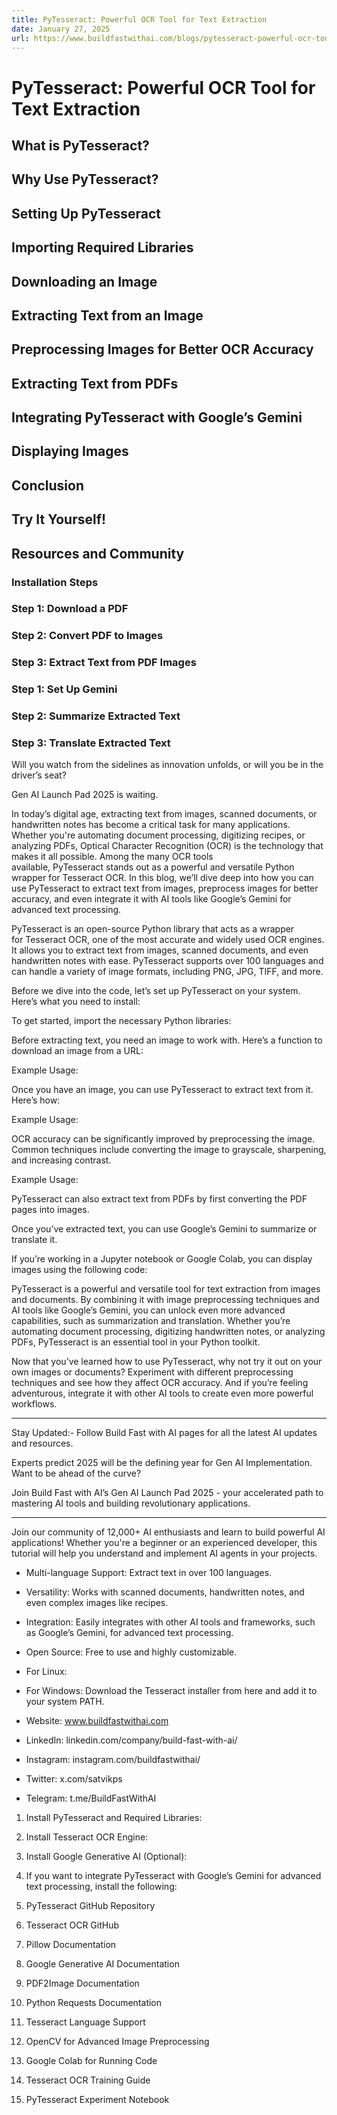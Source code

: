 ```yaml
---
title: PyTesseract: Powerful OCR Tool for Text Extraction
date: January 27, 2025
url: https://www.buildfastwithai.com/blogs/pytesseract-powerful-ocr-tool-for-text-extraction
---
```


# PyTesseract: Powerful OCR Tool for Text Extraction

## What is PyTesseract?

## Why Use PyTesseract?

## Setting Up PyTesseract

## Importing Required Libraries

## Downloading an Image

## Extracting Text from an Image

## Preprocessing Images for Better OCR Accuracy

## Extracting Text from PDFs

## Integrating PyTesseract with Google’s Gemini

## Displaying Images

## Conclusion

## Try It Yourself!

## Resources and Community

### Installation Steps

### Step 1: Download a PDF

### Step 2: Convert PDF to Images

### Step 3: Extract Text from PDF Images

### Step 1: Set Up Gemini

### Step 2: Summarize Extracted Text

### Step 3: Translate Extracted Text

Will you watch from the sidelines as innovation unfolds, or will you be in the driver’s seat?

Gen AI Launch Pad 2025 is waiting.

In today’s digital age, extracting text from images, scanned documents, or handwritten notes has become a critical task for many applications. Whether you're automating document processing, digitizing recipes, or analyzing PDFs, Optical Character Recognition (OCR) is the technology that makes it all possible. Among the many OCR tools available, PyTesseract stands out as a powerful and versatile Python wrapper for Tesseract OCR. In this blog, we’ll dive deep into how you can use PyTesseract to extract text from images, preprocess images for better accuracy, and even integrate it with AI tools like Google’s Gemini for advanced text processing.

PyTesseract is an open-source Python library that acts as a wrapper for Tesseract OCR, one of the most accurate and widely used OCR engines. It allows you to extract text from images, scanned documents, and even handwritten notes with ease. PyTesseract supports over 100 languages and can handle a variety of image formats, including PNG, JPG, TIFF, and more.

Before we dive into the code, let’s set up PyTesseract on your system. Here’s what you need to install:

To get started, import the necessary Python libraries:

Before extracting text, you need an image to work with. Here’s a function to download an image from a URL:

Example Usage:

Once you have an image, you can use PyTesseract to extract text from it. Here’s how:

Example Usage:

OCR accuracy can be significantly improved by preprocessing the image. Common techniques include converting the image to grayscale, sharpening, and increasing contrast.

Example Usage:

PyTesseract can also extract text from PDFs by first converting the PDF pages into images.

Once you’ve extracted text, you can use Google’s Gemini to summarize or translate it.

If you’re working in a Jupyter notebook or Google Colab, you can display images using the following code:

PyTesseract is a powerful and versatile tool for text extraction from images and documents. By combining it with image preprocessing techniques and AI tools like Google’s Gemini, you can unlock even more advanced capabilities, such as summarization and translation. Whether you’re automating document processing, digitizing handwritten notes, or analyzing PDFs, PyTesseract is an essential tool in your Python toolkit.

Now that you’ve learned how to use PyTesseract, why not try it out on your own images or documents? Experiment with different preprocessing techniques and see how they affect OCR accuracy. And if you’re feeling adventurous, integrate it with other AI tools to create even more powerful workflows.

---------------------------

Stay Updated:- Follow Build Fast with AI pages for all the latest AI updates and resources.

Experts predict 2025 will be the defining year for Gen AI Implementation. Want to be ahead of the curve?

Join Build Fast with AI’s Gen AI Launch Pad 2025 - your accelerated path to mastering AI tools and building revolutionary applications.

---------------------------

Join our community of 12,000+ AI enthusiasts and learn to build powerful AI applications! Whether you're a beginner or an experienced developer, this tutorial will help you understand and implement AI agents in your projects.

* Multi-language Support: Extract text in over 100 languages.
* Versatility: Works with scanned documents, handwritten notes, and even complex images like recipes.
* Integration: Easily integrates with other AI tools and frameworks, such as Google’s Gemini, for advanced text processing.
* Open Source: Free to use and highly customizable.

* For Linux:

* For Windows: Download the Tesseract installer from here and add it to your system PATH.

* Website: www.buildfastwithai.com
* LinkedIn: linkedin.com/company/build-fast-with-ai/
* Instagram: instagram.com/buildfastwithai/
* Twitter: x.com/satvikps
* Telegram: t.me/BuildFastWithAI

1. Install PyTesseract and Required Libraries:

1. Install Tesseract OCR Engine:

1. Install Google Generative AI (Optional):
2. If you want to integrate PyTesseract with Google’s Gemini for advanced text processing, install the following:

1. PyTesseract GitHub Repository
2. Tesseract OCR GitHub
3. Pillow Documentation
4. Google Generative AI Documentation
5. PDF2Image Documentation
6. Python Requests Documentation
7. Tesseract Language Support
8. OpenCV for Advanced Image Preprocessing
9. Google Colab for Running Code
10. Tesseract OCR Training Guide
11. PyTesseract Experiment Notebook

